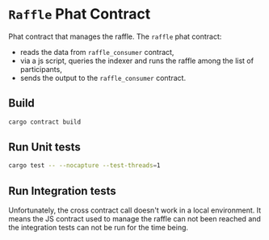 # `Raffle` Phat Contract

Phat contract that manages the raffle.
The `raffle` phat contract:

- reads the data from `raffle_consumer` contract,
- via a js script, queries the indexer and runs the raffle among the list of participants,
- sends the output to the `raffle_consumer` contract.

## Build

```bash
cargo contract build
```

## Run Unit tests

```bash
cargo test -- --nocapture --test-threads=1
```

## Run Integration tests

Unfortunately, the cross contract call doesn't work in a local environment.
It means the JS contract used to manage the raffle can not been reached and the integration tests can not be run for the
time being.